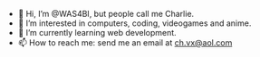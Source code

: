 - 👋 Hi, I’m @WAS4BI, but people call me Charlie.
- 👀 I’m interested in computers, coding, videogames and anime.
- 🌱 I’m currently learning web development.
- 📫 How to reach me: send me an email at ch.vx@aol.com

<!---
WAS4BI/WAS4BI is a ✨ special ✨ repository because its `README.md` (this file) appears on your GitHub profile.
You can click the Preview link to take a look at your changes.
--->
